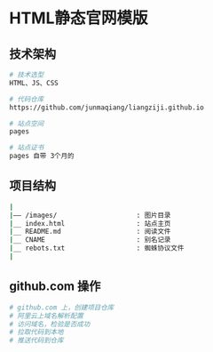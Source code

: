 # HTML静态官网模版

## 技术架构

```sh
# 技术选型
HTML、JS、CSS

# 代码仓库
https://github.com/junmaqiang/liangziji.github.io

# 站点空间
pages

# 站点证书
pages 自带 3个月的
```

## 项目结构

```sh
|
|—— /images/       				: 图片目录
|__ index.html         		    : 站点主页
|__ README.md           		: 阅读文件
|__ CNAME           		    : 别名记录
|__ rebots.txt           		: 蜘蛛协议文件
|
```

## github.com 操作

```sh
# github.com 上，创建项目仓库
# 阿里云上域名解析配置
# 访问域名，检验是否成功
# 拉取代码到本地
# 推送代码到仓库
```